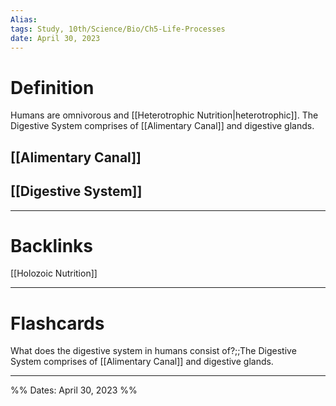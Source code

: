 ```yaml
---
Alias:
tags: Study, 10th/Science/Bio/Ch5-Life-Processes
date: April 30, 2023
---
```

# Definition
Humans are omnivorous and [[Heterotrophic Nutrition|heterotrophic]].
The Digestive System comprises of [[Alimentary Canal]] and digestive glands.

## [[Alimentary Canal]]
## [[Digestive System]]

---
# Backlinks

[[Holozoic Nutrition]]

---
# Flashcards

What does the digestive system in humans consist of?;;The Digestive System comprises of [[Alimentary Canal]] and digestive glands.
<!--SR:!2024-05-02,196,220-->


---

%%
Dates: April 30, 2023
%%